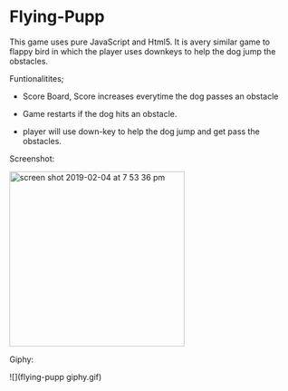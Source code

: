# Flying-Pupp
This game uses pure JavaScript and Html5. It is avery similar game to flappy bird in which the player uses downkeys to help the dog jump the obstacles.


Funtionalitites;
- Score Board, Score increases everytime the dog passes an obstacle

- Game restarts if the dog hits an obstacle.

- player will use down-key to help the dog jump and get pass the obstacles.

Screenshot:

<img width="309" alt="screen shot 2019-02-04 at 7 53 36 pm" src="https://user-images.githubusercontent.com/44656583/52252318-a510a080-28b6-11e9-89e7-10bd17544ce9.png">

Giphy:

![](flying-pupp giphy.gif)


